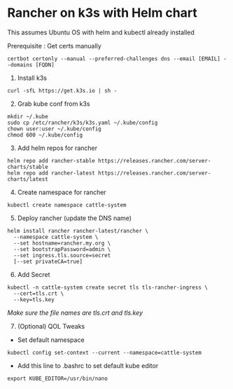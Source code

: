 # Rancher on k3s with Helm chart
This assumes Ubuntu OS with helm and kubectl already installed

Prerequisite : Get certs manually
```
certbot certonly --manual --preferred-challenges dns --email [EMAIL] --domains [FQDN]
```



1. Install k3s
```
curl -sfL https://get.k3s.io | sh -
```

2. Grab kube conf from k3s
```
mkdir ~/.kube
sudo cp /etc/rancher/k3s/k3s.yaml ~/.kube/config
chown user:user ~/.kube/config
chmod 600 ~/.kube/config
```

3. Add helm repos for rancher
```
helm repo add rancher-stable https://releases.rancher.com/server-charts/stable
helm repo add rancher-latest https://releases.rancher.com/server-charts/latest
```

4. Create namespace for rancher
```
kubectl create namespace cattle-system
```

5. Deploy rancher (update the DNS name)
```
helm install rancher rancher-latest/rancher \
  --namespace cattle-system \
  --set hostname=rancher.my.org \
  --set bootstrapPassword=admin \
  --set ingress.tls.source=secret
  [--set privateCA=true]
```

6. Add Secret
```
kubectl -n cattle-system create secret tls tls-rancher-ingress \
  --cert=tls.crt \
  --key=tls.key
```
_Make sure the file names are tls.crt and tls.key_

7. (Optional) QOL Tweaks
- Set default namespace
```
kubectl config set-context --current --namespace=cattle-system
```
- Add this line to .bashrc to set default kube editor
```
export KUBE_EDITOR=/usr/bin/nano
```
